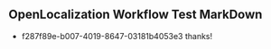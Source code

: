 ## OpenLocalization Workflow Test MarkDown

* f287f89e-b007-4019-8647-03181b4053e3 
thanks!



<!--HONumber=Jan16_HO2-->
